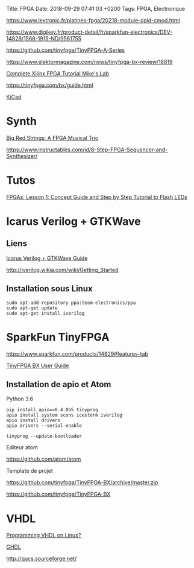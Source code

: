 Title:  FPGA
Date:   2018-09-29 07:41:03 +0200
Tags: FPGA, Electronique


<https://www.lextronic.fr/platines-fpga/20218-module-cpld-cmod.html>

<https://www.digikey.fr/product-detail/fr/sparkfun-electronics/DEV-14828/1568-1915-ND/9561755>

<https://github.com/tinyfpga/TinyFPGA-A-Series>


<https://www.elektormagazine.com/news/tinyfpga-bx-review/18819>

[Complete Xilinx FPGA Tutorial Mike's Lab](https://www.youtube.com/watch?v=pM1ZSZNUS-w)

<https://tinyfpga.com/bx/guide.html>

[KiCad](http://kicad-pcb.org/)
	
# Synth

[Big Red Strings: A FPGA Musical Trio](http://people.ece.cornell.edu/land/courses/ece5760/FinalProjects/s2017/eli8_sjy33_awx2/ece5760finalproject/ece5760finalproject/index.html)

<https://www.instructables.com/id/8-Step-FPGA-Sequencer-and-Synthesizer/>

# Tutos

[FPGAs; Lesson 1: Concept Guide and Step by Step Tutorial to Flash LEDs](https://www.youtube.com/watch?v=pDE2qenDXKQ)

# Icarus Verilog + GTKWave

## Liens

[Icarus Verilog + GTKWave Guide](http://inf-server.inf.uth.gr/~konstadel/resources/Icarus_Verilog_GTKWave_guide.pdf)

<http://iverilog.wikia.com/wiki/Getting_Started>

## Installation sous Linux

	sudo apt-add-repository ppa:team-electronics/ppa
	sudo apt-get update
	sudo apt-get install iverilog


# SparkFun TinyFPGA

<https://www.sparkfun.com/products/14829#features-tab>

[TinyFPGA BX User Guide](https://tinyfpga.com/bx/guide.html)

## Installation de apio et Atom

Python 3.6

	pip install apio==0.4.0b5 tinyprog
	apio install system scons icestorm iverilog
	apio install drivers
	apio drivers --serial-enable

	tinyprog --update-bootloader

Editeur atom

<https://github.com/atom/atom>

Template de projet

<https://github.com/tinyfpga/TinyFPGA-BX/archive/master.zip>

<https://github.com/tinyfpga/TinyFPGA-BX>

# VHDL

[Programming VHDL on Linux?](https://stackoverflow.com/questions/3025034/programming-vhdl-on-linux)

[GHDL](https://github.com/ghdl/ghdl)

<http://qucs.sourceforge.net/>
